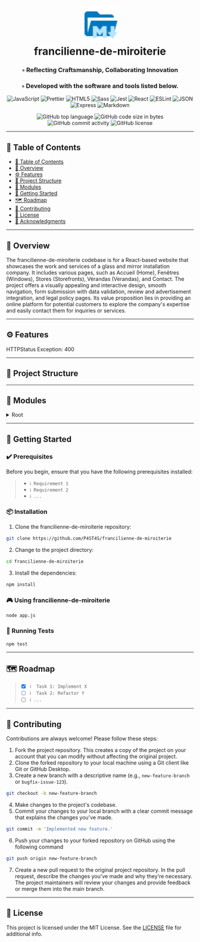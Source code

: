 <div align="center">
<h1 align="center">
<img src="https://raw.githubusercontent.com/PKief/vscode-material-icon-theme/ec559a9f6bfd399b82bb44393651661b08aaf7ba/icons/folder-markdown-open.svg" width="100" />
<br>francilienne-de-miroiterie
</h1>
<h3>◦ Reflecting Craftsmanship, Collaborating Innovation</h3>
<h3>◦ Developed with the software and tools listed below.</h3>

<p align="center">
<img src="https://img.shields.io/badge/JavaScript-F7DF1E.svg?style&logo=JavaScript&logoColor=black" alt="JavaScript" />
<img src="https://img.shields.io/badge/Prettier-F7B93E.svg?style&logo=Prettier&logoColor=black" alt="Prettier" />
<img src="https://img.shields.io/badge/HTML5-E34F26.svg?style&logo=HTML5&logoColor=white" alt="HTML5" />
<img src="https://img.shields.io/badge/Sass-CC6699.svg?style&logo=Sass&logoColor=white" alt="Sass" />
<img src="https://img.shields.io/badge/Jest-C21325.svg?style&logo=Jest&logoColor=white" alt="Jest" />

<img src="https://img.shields.io/badge/React-61DAFB.svg?style&logo=React&logoColor=black" alt="React" />
<img src="https://img.shields.io/badge/ESLint-4B32C3.svg?style&logo=ESLint&logoColor=white" alt="ESLint" />
<img src="https://img.shields.io/badge/JSON-000000.svg?style&logo=JSON&logoColor=white" alt="JSON" />
<img src="https://img.shields.io/badge/Express-000000.svg?style&logo=Express&logoColor=white" alt="Express" />
<img src="https://img.shields.io/badge/Markdown-000000.svg?style&logo=Markdown&logoColor=white" alt="Markdown" />
</p>
<img src="https://img.shields.io/github/languages/top/P4ST4S/francilienne-de-miroiterie?style&color=5D6D7E" alt="GitHub top language" />
<img src="https://img.shields.io/github/languages/code-size/P4ST4S/francilienne-de-miroiterie?style&color=5D6D7E" alt="GitHub code size in bytes" />
<img src="https://img.shields.io/github/commit-activity/m/P4ST4S/francilienne-de-miroiterie?style&color=5D6D7E" alt="GitHub commit activity" />
<img src="https://img.shields.io/github/license/P4ST4S/francilienne-de-miroiterie?style&color=5D6D7E" alt="GitHub license" />
</div>

---

## 📒 Table of Contents

- [📒 Table of Contents](#-table-of-contents)
- [📍 Overview](#-overview)
- [⚙️ Features](#-features)
- [📂 Project Structure](#project-structure)
- [🧩 Modules](#modules)
- [🚀 Getting Started](#-getting-started)
- [🗺 Roadmap](#-roadmap)
- [🤝 Contributing](#-contributing)
- [📄 License](#-license)
- [👏 Acknowledgments](#-acknowledgments)

---

## 📍 Overview

The francilienne-de-miroiterie codebase is for a React-based website that showcases the work and services of a glass and mirror installation company. It includes various pages, such as Accueil (Home), Fenêtres (Windows), Stores (Storefronts), Vérandas (Verandas), and Contact. The project offers a visually appealing and interactive design, smooth navigation, form submission with data validation, review and advertisement integration, and legal policy pages. Its value proposition lies in providing an online platform for potential customers to explore the company's expertise and easily contact them for inquiries or services.

---

## ⚙️ Features

HTTPStatus Exception: 400

---

## 📂 Project Structure

---

## 🧩 Modules

<details closed><summary>Root</summary>

| File                                                                                                                                                      | Summary                                                                                                                                                                                                                                                                                                                                                                                                                                                                           |
| --------------------------------------------------------------------------------------------------------------------------------------------------------- | --------------------------------------------------------------------------------------------------------------------------------------------------------------------------------------------------------------------------------------------------------------------------------------------------------------------------------------------------------------------------------------------------------------------------------------------------------------------------------- |
| [index.html](https://github.com/P4ST4S/francilienne-de-miroiterie/blob/main/public\index.html)                                                            | This code is an HTML document that defines the structure and meta information of a website. It includes important metadata such as the viewport settings, description, and favicon. It also includes a reference to a JSON manifest file and sets the title of the webpage.                                                                                                                                                                                                       |
| [App.js](https://github.com/P4ST4S/francilienne-de-miroiterie/blob/main/src\App.js)                                                                       | This code sets up the routing and navigation for a React application using react-router-dom. It defines routes for different pages and components, and renders them based on the current URL. The Layout component provides a consistent layout for all pages.                                                                                                                                                                                                                    |
| [index.js](https://github.com/P4ST4S/francilienne-de-miroiterie/blob/main/src\index.js)                                                                   | The code imports the React and ReactDOM packages. It also imports the App component and a SCSS stylesheet. It then creates a React root by calling ReactDOM.createRoot() and renders the App component. The code is wrapped in React.StrictMode for best practices and error detection. The rendered content is displayed on the DOM element with the "root" id.                                                                                                                  |
| [ButtonToTop.js](https://github.com/P4ST4S/francilienne-de-miroiterie/blob/main/src\components\ButtonToTop.js)                                            | This code implements a React button component that appears when the user has scrolled down a certain distance. Clicking on the button will smoothly scroll the user back to the top of the page. The useState hook is used to toggle the button's visibility based on the scroll position. The FaArrowCircleUp component from the react-icons library is used to display the button.                                                                                              |
| [ContactMentionsPopup.js](https://github.com/P4ST4S/francilienne-de-miroiterie/blob/main/src\components\ContactMentionsPopup.js)                          | This code defines a React component called ContactMentionsPopup. It displays a popup with a text message, including information on data collection and privacy. Users can accept or decline the terms using buttons. The component is styled using SCSS and uses React Router for navigation.                                                                                                                                                                                     |
| [EldoReview.js](https://github.com/P4ST4S/francilienne-de-miroiterie/blob/main/src\components\EldoReview.js)                                              | The code exports a functional component called EldoReview. It renders a div with a class name "eldo". Inside the div, there is an anchor tag with a link to an external website. Within the anchor tag, there is an iframe that displays a review widget from the Eldo website.                                                                                                                                                                                                   |
| [Footer.js](https://github.com/P4ST4S/francilienne-de-miroiterie/blob/main/src\components\Footer.js)                                                      | The code is for a React component that renders a footer section. It includes contact information, social media links, and quick links to different pages. It also displays logos and has links for more information. The footer also includes legal and policy-related links.                                                                                                                                                                                                     |
| [Form.js](https://github.com/P4ST4S/francilienne-de-miroiterie/blob/main/src\components\Form.js)                                                          | The code is a React component for a form that includes inputs for various fields such as name, email, telephone, and message. It utilizes the react-hook-form library for form validation and sends the form data using the emailjs-com library. The form also includes a Google reCAPTCHA component for spam prevention. Upon successful submission, a success message is displayed. There is also a button to open a popup that contains the terms and conditions for the form. |
| [Header.js](https://github.com/P4ST4S/francilienne-de-miroiterie/blob/main/src\components\Header.js)                                                      | The code is a React component for a website header. It includes a responsive menu that can be toggled on and off, and uses React Router for navigation. The header also includes a logo and a contact button. The menu adapts to the screen size to ensure optimal display and user experience.                                                                                                                                                                                   |
| [HomeLink.js](https://github.com/P4ST4S/francilienne-de-miroiterie/blob/main/src\components\HomeLink.js)                                                  | The code is a React component that renders a home link with four categories: "Miroiterie" (Mirrors), "Fenêtres Portes" (Windows Doors), "Stores Volets" (Storefront Shutters), and "Vérandas Pergolas" (Verandas Pergolas). Each category is represented by an icon and a link. When clicked, the link navigates to a specific route.                                                                                                                                             |
| [Layout.js](https://github.com/P4ST4S/francilienne-de-miroiterie/blob/main/src\components\Layout.js)                                                      | The code is a React component called Layout that serves as a template for the overall structure and layout of a web page. It includes a header, a scroll-to-top button, a review section, a main content container, and a footer. The children prop allows for dynamic content to be inserted within the layout.                                                                                                                                                                  |
| [Pub.js](https://github.com/P4ST4S/francilienne-de-miroiterie/blob/main/src\components\Pub.js)                                                            | The code defines a React component called "Pub" which displays a popup advertisement if a trigger prop is true. The popup contains a close button, an image, and is styled using CSS modules.                                                                                                                                                                                                                                                                                     |
| [ScrollToTop.js](https://github.com/P4ST4S/francilienne-de-miroiterie/blob/main/src\components\ScrollToTop.js)                                            | The ScrollToTop component ensures that when the location changes in a React application using React Router, the page scrolls to the top. It achieves this by utilizing the useEffect hook to listen for location changes and then using the window.scrollTo function to scroll to the top of the page. The component then renders the child components passed in via props.                                                                                                       |
| [Video.js](https://github.com/P4ST4S/francilienne-de-miroiterie/blob/main/src\components\Video.js)                                                        | This code defines a Video component in React. It utilizes the ReactPlayer library to render a video player with specified width, height, and source. It enables looping, auto-play, and mute functionality. Designed with CSS modules, it provides a structured and stylized video container.                                                                                                                                                                                     |
| [Accueil.js](https://github.com/P4ST4S/francilienne-de-miroiterie/blob/main/src\pages\Accueil.js)                                                         | The code is a React functional component called "Accueil" that represents the home page of a website. It includes numerous sections with fade animations and displays various content such as text, images, videos, and links. It also dynamically determines whether the page is being viewed on a mobile device or not. The component utilizes state and effect hooks to handle resizing events and update the UI accordingly.                                                  |
| [Avis.js](https://github.com/P4ST4S/francilienne-de-miroiterie/blob/main/src\pages\Avis.js)                                                               | The code is a React component called "Avis" that renders a div element with a link to a review page. The review page is embedded as an iframe from a specified source. The component utilizes styling from a Sass module. It exports the Avis component for use elsewhere.                                                                                                                                                                                                        |
| [CGV.js](https://github.com/P4ST4S/francilienne-de-miroiterie/blob/main/src\pages\CGV.js)                                                                 | Prompt exceeds max token limit: 5355.                                                                                                                                                                                                                                                                                                                                                                                                                                             |
| [Contact.js](https://github.com/P4ST4S/francilienne-de-miroiterie/blob/main/src\pages\Contact.js)                                                         | This code defines a React component for the Contact page. It includes a form, contact information, social media links, and a Google Maps embed. The code also utilizes various icons from different libraries.                                                                                                                                                                                                                                                                    |
| [Cookies.js](https://github.com/P4ST4S/francilienne-de-miroiterie/blob/main/src\pages\Cookies.js)                                                         | HTTPStatus Exception: 400                                                                                                                                                                                                                                                                                                                                                                                                                                                         |
| [Fenetres.js](https://github.com/P4ST4S/francilienne-de-miroiterie/blob/main/src\pages\Fenetres.js)                                                       | This code defines a React component called "Fenetres". It renders a slideshow of images and descriptions for various types of windows and doors. The component uses the Fade component from the "react-reveal" library for animation effects. The images are sourced from specific media files. Overall, it provides an interactive and visually dynamic presentation of different fenestration options.                                                                          |
| [LegalMentions.js](https://github.com/P4ST4S/francilienne-de-miroiterie/blob/main/src\pages\LegalMentions.js)                                             | HTTPStatus Exception: 400                                                                                                                                                                                                                                                                                                                                                                                                                                                         |
| [Miroiterie.js](https://github.com/P4ST4S/francilienne-de-miroiterie/blob/main/src\pages\Miroiterie.js)                                                   | This code consists of a React component called "Miroiterie". It renders a content section that showcases different images and descriptions related to mirror installation projects. The content is animated using the "Fade" component from "react-reveal". The component also utilizes CSS modules for styling.                                                                                                                                                                  |
| [NotFound.js](https://github.com/P4ST4S/francilienne-de-miroiterie/blob/main/src\pages\NotFound.js)                                                       | This code defines a functional component called NotFound that represents a 404 error page. It renders a styled div with a link to the homepage. When a user encounters a page not found, they can click the link to return to the home page.                                                                                                                                                                                                                                      |
| [PDP.js](https://github.com/P4ST4S/francilienne-de-miroiterie/blob/main/src\pages\PDP.js)                                                                 | HTTPStatus Exception: 400                                                                                                                                                                                                                                                                                                                                                                                                                                                         |
| [Security.js](https://github.com/P4ST4S/francilienne-de-miroiterie/blob/main/src\pages\Security.js)                                                       | This code snippet implements a React component called Security. It renders a simple div element containing the text "Security".                                                                                                                                                                                                                                                                                                                                                   |
| [Stores.js](https://github.com/P4ST4S/francilienne-de-miroiterie/blob/main/src\pages\Stores.js)                                                           | This code defines a React functional component called "Stores". It renders a section containing various store-related content like titles, descriptions, and images. It also includes a video component for displaying a store-related video. The component uses the "react-reveal" library for fade-in animations. The CSS styles are defined in a separate SCSS file. The code exports the "Stores" component as the default export. Total characters: 343.                     |
| [Verandas.js](https://github.com/P4ST4S/francilienne-de-miroiterie/blob/main/src\pages\Verandas.js)                                                       | The code is a React component that renders a page displaying various verandas and pergolas. It uses the Fade component from the react-reveal library for animation effects. The verandas and pergolas are displayed with their titles and corresponding images in a grid layout.                                                                                                                                                                                                  |
| [index.scss](https://github.com/P4ST4S/francilienne-de-miroiterie/blob/main/src\styles\index.scss)                                                        | This code sets the styles for the root element and the body, ensuring a consistent layout and styling for the entire document. It also imports variable styles from another file to maintain a structured and modular codebase.                                                                                                                                                                                                                                                   |
| [\_variables.scss](https://github.com/P4ST4S/francilienne-de-miroiterie/blob/main/src\styles_variables.scss)                                              | The code defines font styles, colors, spacing, and breakpoints for media queries. It also includes mixins for different screen sizes.                                                                                                                                                                                                                                                                                                                                             |
| [ButtonToTop.module.scss](https://github.com/P4ST4S/francilienne-de-miroiterie/blob/main/src\styles\components\ButtonToTop.module.scss)                   | This code defines the styling for a "Go Top" button. It sets the position, size, font size, color, and functionality of the button, allowing users to quickly scroll back to the top of the page.                                                                                                                                                                                                                                                                                 |
| [ContactMentionsPopup.module.scss](https://github.com/P4ST4S/francilienne-de-miroiterie/blob/main/src\styles\components\ContactMentionsPopup.module.scss) | The code defines a popup component with a fixed position on the screen. It has a dark transparent background and displays content in the center. The content includes an input area with accept and decline buttons styled with gradients. The size of the popup is responsive to different screen sizes.                                                                                                                                                                         |
| [EldoReview.module.scss](https://github.com/P4ST4S/francilienne-de-miroiterie/blob/main/src\styles\components\EldoReview.module.scss)                     | This code defines a CSS class ".eldo" which sets the dimensions and positioning of an element. It is initially hidden, but displayed on larger screens. When hovered over, it scales up and moves to the right, creating a hover effect. The code also includes a CSS transition for smooth animation.                                                                                                                                                                            |
| [Footer.module.scss](https://github.com/P4ST4S/francilienne-de-miroiterie/blob/main/src\styles\components\Footer.module.scss)                             | This code defines the styles for a footer section. It includes settings for colors, backgrounds, padding, positioning, and various elements such as social links, headings, images, and buttons. The code also includes media breakpoints for responsive behavior.                                                                                                                                                                                                                |
| [Form.module.scss](https://github.com/P4ST4S/francilienne-de-miroiterie/blob/main/src\styles\components\Form.module.scss)                                 | This code defines the styling for a form, including input fields, buttons, and error messages. It also includes CSS transitions for hover and active states on the buttons. The form can be disabled, and there are different styles for accepting and declining terms. Overall, the code focuses on responsiveness and visual hierarchy.                                                                                                                                         |
| [Header.module.scss](https://github.com/P4ST4S/francilienne-de-miroiterie/blob/main/src\styles\components\Header.module.scss)                             | This code defines the styling for a header component. It includes a header banner, logo, navigation menu, and a toggle button for mobile view. The code uses SCSS variables and mixins for responsive design. The header has a fixed position on scroll and has smooth transitions.                                                                                                                                                                                               |
| [HomeLink.module.scss](https://github.com/P4ST4S/francilienne-de-miroiterie/blob/main/src\styles\components\HomeLink.module.scss)                         | This code defines styles for a home link section. It creates a container with icons and links, adjusting the layout based on the screen size. The links have hover and active effects. Overall, it provides a responsive and visually appealing design for the home link section.                                                                                                                                                                                                 |
| [Layout.module.scss](https://github.com/P4ST4S/francilienne-de-miroiterie/blob/main/src\styles\components\Layout.module.scss)                             | This code sets the container's overflow behaviour, minimum height and background color. It ensures that the container doesn't have horizontal scrolling, has a height equal to 100% viewport height minus some offset, and has a specified background color.                                                                                                                                                                                                                      |
| [Pub.module.scss](https://github.com/P4ST4S/francilienne-de-miroiterie/blob/main/src\styles\components\Pub.module.scss)                                   | The code defines a popup component with a fixed position, background, and content layout. It includes a close button and a responsive design. The popup can display images.                                                                                                                                                                                                                                                                                                       |
| [Video.module.scss](https://github.com/P4ST4S/francilienne-de-miroiterie/blob/main/src\styles\components\Video.module.scss)                               | This code defines the core styles for a video element. It includes a border, padding, and aligns the content within the element. It is written in SCSS and can be imported into other SCSS files.                                                                                                                                                                                                                                                                                 |
| [Accueil.module.scss](https://github.com/P4ST4S/francilienne-de-miroiterie/blob/main/src\styles\pages\Accueil.module.scss)                                | This SCSS code defines the styling for a homepage. It includes different sections with specific styles such as titles, banners, descriptions, and qualifications. It also adapts to different screen sizes using media queries.                                                                                                                                                                                                                                                   |
| [Avis.module.scss](https://github.com/P4ST4S/francilienne-de-miroiterie/blob/main/src\styles\pages\Avis.module.scss)                                      | The code imports a SCSS file and styles an iframe element nested inside an'a' element within an element with the class "avis". The styles set the iframe height to take up the full viewport height, width to 100%, and removes the border.                                                                                                                                                                                                                                       |
| [CGV.module.scss](https://github.com/P4ST4S/francilienne-de-miroiterie/blob/main/src\styles\pages\CGV.module.scss)                                        | This code defines the styles for a summary element within a class named "cgv". It includes styling for links, main sections, paragraphs, quotes, borders, and unordered lists. The aim is to provide a clean and organized appearance to web pages using these styles.                                                                                                                                                                                                            |
| [Contact.module.scss](https://github.com/P4ST4S/francilienne-de-miroiterie/blob/main/src\styles\pages\Contact.module.scss)                                | This code defines styling for a contact section and a maps section. It applies different styles and layouts based on the screen size using breakpoints. The contact section includes a title, social network links, and a form. The maps section adjusts its size and position based on the screen size.                                                                                                                                                                          |
| [Cookies.module.scss](https://github.com/P4ST4S/francilienne-de-miroiterie/blob/main/src\styles\pages\Cookies.module.scss)                                | This code defines various styles for a cookie component. It includes styling for the content, summary, links, border box, main list, headings, paragraphs, and quotes. The styles focus on font size, padding, color, and list formatting.                                                                                                                                                                                                                                        |
| [Fenetres.module.scss](https://github.com/P4ST4S/francilienne-de-miroiterie/blob/main/src\styles\pages\Fenetres.module.scss)                              | This code contains Sass styles for a component called "fenetres". It includes styles for the title, banner, and description sections of the component. The styles handle responsiveness based on different breakpoints. Overall, the code aims to create a visually appealing and responsive layout for the given component.                                                                                                                                                      |
| [LegalMentions.module.scss](https://github.com/P4ST4S/francilienne-de-miroiterie/blob/main/src\styles\pages\LegalMentions.module.scss)                    | This code defines styles for a specific element with the class "lm" and its child elements. It sets padding and styles for headings, links, paragraphs, lists, and summary elements. The styles are defined using SCSS syntax.                                                                                                                                                                                                                                                    |
| [Miroiterie.module.scss](https://github.com/P4ST4S/francilienne-de-miroiterie/blob/main/src\styles\pages\Miroiterie.module.scss)                          | This code is written in SASS and defines the styles for a specific section called "miroiterie." It includes various nested elements such as titles, banners, and descriptions, with different styles based on media breakpoints. It uses flexbox for alignment and applies specific padding, border, and image properties to achieve the desired design.                                                                                                                          |
| [NotFound.module.scss](https://github.com/P4ST4S/francilienne-de-miroiterie/blob/main/src\styles\pages\NotFound.module.scss)                              | This code defines styles for a CSS class called ".nf\_\_content". It sets the width to 100%, height to 100vh, and centers the content horizontally and vertically. It also styles the h1 tag with a gradient background that changes on hover and upon click. Lastly, it styles links with a specified color and removes the underline.                                                                                                                                           |
| [PDP.module.scss](https://github.com/P4ST4S/francilienne-de-miroiterie/blob/main/src\styles\pages\PDP.module.scss)                                        | This code defines the styling for a product display page (PDP). It includes various selectors like summary, h2, h3, h4, p, q, and span to style different elements such as headings, links, and paragraphs. The code also makes use of variables and extends the parent styles of the PDP component.                                                                                                                                                                              |
| [Stores.module.scss](https://github.com/P4ST4S/francilienne-de-miroiterie/blob/main/src\styles\pages\Stores.module.scss)                                  | This code defines the styles for a store component. It includes a title, banner image, and various sections with descriptions and images. The styles adjust responsively based on breakpoints.                                                                                                                                                                                                                                                                                    |
| [Verandas.module.scss](https://github.com/P4ST4S/francilienne-de-miroiterie/blob/main/src\styles\pages\Verandas.module.scss)                              | This code defines the styles for a section called "verandas". It includes styles for a title, banner, description, and content layout, with different styles based on the screen size. The code uses SCSS and media queries for responsive design.                                                                                                                                                                                                                                |

</details>

---

## 🚀 Getting Started

### ✔️ Prerequisites

Before you begin, ensure that you have the following prerequisites installed:

> - `ℹ️ Requirement 1`
> - `ℹ️ Requirement 2`
> - `ℹ️ ...`

### 📦 Installation

1. Clone the francilienne-de-miroiterie repository:

```sh
git clone https://github.com/P4ST4S/francilienne-de-miroiterie
```

2. Change to the project directory:

```sh
cd francilienne-de-miroiterie
```

3. Install the dependencies:

```sh
npm install
```

### 🎮 Using francilienne-de-miroiterie

```sh
node app.js
```

### 🧪 Running Tests

```sh
npm test
```

---

## 🗺 Roadmap

> - [x] `ℹ️  Task 1: Implement X`
> - [ ] `ℹ️  Task 2: Refactor Y`
> - [ ] `ℹ️ ...`

---

## 🤝 Contributing

Contributions are always welcome! Please follow these steps:

1. Fork the project repository. This creates a copy of the project on your account that you can modify without affecting the original project.
2. Clone the forked repository to your local machine using a Git client like Git or GitHub Desktop.
3. Create a new branch with a descriptive name (e.g., `new-feature-branch` or `bugfix-issue-123`).

```sh
git checkout -b new-feature-branch
```

4. Make changes to the project's codebase.
5. Commit your changes to your local branch with a clear commit message that explains the changes you've made.

```sh
git commit -m 'Implemented new feature.'
```

6. Push your changes to your forked repository on GitHub using the following command

```sh
git push origin new-feature-branch
```

7. Create a new pull request to the original project repository. In the pull request, describe the changes you've made and why they're necessary.
   The project maintainers will review your changes and provide feedback or merge them into the main branch.

---

## 📄 License

This project is licensed under the MIT License. See the [LICENSE](./LICENSE) file for additional info.
